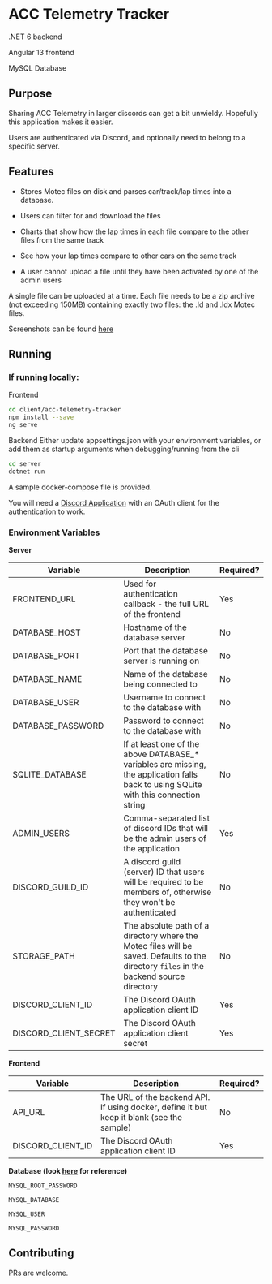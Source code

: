 # ACC Telemetry Tracker

.NET 6 backend

Angular 13 frontend

MySQL Database

## Purpose

Sharing ACC Telemetry in larger discords can get a bit unwieldy. Hopefully this application makes it easier.

Users are authenticated via Discord, and optionally need to belong to a specific server.

## Features

- Stores Motec files on disk and parses car/track/lap times into a database.

- Users can filter for and download the files

- Charts that show how the lap times in each file compare to the other files from the same track

- See how your lap times compare to other cars on the same track

- A user cannot upload a file until they have been activated by one of the admin users

A single file can be uploaded at a time. Each file needs to be a zip archive (not exceeding 150MB) containing exactly two files: the .ld and .ldx Motec files.

Screenshots can be found [here](screenshots/)

## Running

### If running locally:
Frontend
```bash
cd client/acc-telemetry-tracker
npm install --save
ng serve
```
Backend
Either update appsettings.json with your environment variables, or add them as startup arguments when debugging/running from the cli
```bash
cd server
dotnet run
```

A sample docker-compose file is provided.

You will need a [Discord Application](https://discord.com/developers/applications) with an OAuth client for the authentication to work.

### Environment Variables

**Server**

| Variable              | Description                                                                                                                             | Required? |
|-----------------------|-----------------------------------------------------------------------------------------------------------------------------------------|-----------|
| FRONTEND_URL          | Used for authentication callback - the full URL of the frontend                                                                         | Yes       |
| DATABASE_HOST         | Hostname of the database server                                                                                                         | No        |
| DATABASE_PORT         | Port that the database server is running on                                                                                             | No        |
| DATABASE_NAME         | Name of the database being connected to                                                                                                 | No        |
| DATABASE_USER         | Username to connect to the database with                                                                                                | No        |
| DATABASE_PASSWORD     | Password to connect to the database with                                                                                                | No        |
| SQLITE_DATABASE       | If at least one of the above DATABASE_* variables are missing, the application falls back to using SQLite with this connection string   | No        |
| ADMIN_USERS           | Comma-separated list of discord IDs that will be the admin users of the application                                                     | Yes       |
| DISCORD_GUILD_ID      | A discord guild (server) ID that users will be required to be members of, otherwise they won't be authenticated                         | No        |
| STORAGE_PATH          | The absolute path of a directory where the Motec files will be saved. Defaults to the directory `files` in the backend source directory | No        |
| DISCORD_CLIENT_ID     | The Discord OAuth application client ID                                                                                                 | Yes       |
| DISCORD_CLIENT_SECRET | The Discord OAuth application client secret                                                                                             | Yes       |

**Frontend**

| Variable          | Description                                                                               | Required? |
|-------------------|-------------------------------------------------------------------------------------------|-----------|
| API_URL           | The URL of the backend API. If using docker, define it but keep it blank (see the sample) | No        |
| DISCORD_CLIENT_ID | The Discord OAuth application client ID                                                   | Yes       |

**Database (look [here](https://hub.docker.com/_/mysql) for reference)**
```
MYSQL_ROOT_PASSWORD

MYSQL_DATABASE

MYSQL_USER

MYSQL_PASSWORD
```

## Contributing

PRs are welcome.